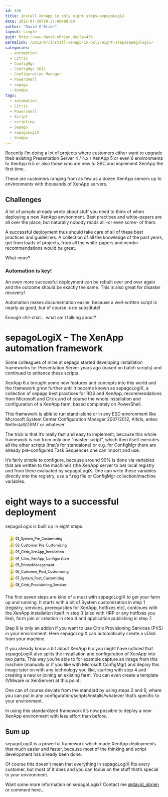 ```yaml
---
id: 436
title: Install XenApp in only eight steps–sepagoLogiX
date: 2012-07-29T20:27:00+00:00
author: "David O'Brien"
layout: single
guid: http://www.david-obrien.de/?p=436
permalink: /2012/07/install-xenapp-in-only-eight-stepssepagologix/
categories:
  - automation
  - Citrix
  - ConfigMgr
  - ConfigMgr 2012
  - Configuration Manager
  - PowerShell
  - sepago
  - XenApp
tags:
  - automation
  - Citrix
  - Powershell
  - Script
  - scripting
  - Sepago
  - sepagoLogiX
  - XenApp
---
```

Recently I’m doing a lot of projects where customers either want to upgrade their existing Presentation Server 4 / 4.x / XenApp 5 or even 6 environments to XenApp 6.5 or also those who are new to SBC and implement XenApp the first time.

These are customers ranging from as few as a dozen XenApp servers up to environments with thousands of XenApp servers.

## Challenges

A lot of people already wrote about stuff you need to think of when deploying a new XenApp environment. Best practices and white-papers are all over the place, but naturally nobody reads all –or even some- of them.

A successful deployment thus should take care of all of these best practices and guidelines. A collection of all the knowledge of the past years, got from loads of projects, from all the white-papers and vendor recommendations would be great.

What more?

### Automation is key!

An even more successful deployment can be rebuilt over and over again and the outcome should be exactly the same. This is also great for disaster recovery!

Automation makes documentation easier, because a well-written script is nearly as good, but of course is no substitute!

Enough chit-chat… what am I talking about?

# sepagoLogiX – The XenApp automation framework

Some colleagues of mine at sepago started developing installation frameworks for Presentation Server years ago (based on batch scripts) and continued to enhance these scripts.

XenApp 6.x brought some new features and concepts into this world and the framework grew further until it became known as sepagoLogiX, a collection of sepago best practices for RDS and XenApp, recommendations from Microsoft and Citrix and of course the whole installation and configuration of a XenApp farm, based completely on PowerShell.

This framework is able to run stand-alone or in any ESD environment like Microsoft System Center Configuration Manager 2007/2012, Altiris, enteo NetInstall/DSM7 or whatever.

The trick is that it’s really fast and easy to implement, because this whole framework is run from only one “master-script”, which then itself executes all the other scripts (that’s for standalone) or e.g. for ConfigMgr there are already pre-configured Task Sequences one can import and use.

It’s fairly simple to configure, because around 90% is done via variables that are written to the machine’s (the XenApp server to be) local registry and from there evaluated by sepagoLogiX. One can write these variables directly into the registry, use a *.reg file or ConfigMgr collection/machine variables.

# eight ways to a successful deployment

sepagoLogix is built up in eight steps.

![folders](/media/2012/08/folders.jpg "folders")

The first seven steps are kind of a must with sepagoLogiX to get your farm up and running. It starts with a bit of System customization in step 1 (registry, services, prerequisites for XenApp, hotfixes etc), continues with the XenApp installation itself in step 3 (also with HRP or any hotfixes you like), farm join or creation in step 4 and application publishing in step 7.

Step 8 is only an addon if you want to use Citrix Provisioning Services (PVS) in your environment. Here sepagoLogiX can automatically create a vDisk from your machine.

If you already know a bit about XenApp 6.x you might have noticed that sepagoLogiX also splits the installation and configuration of XenApp into two parts. This way you’re able to for example capture an image from this machine (manually or if you like with Microsoft ConfigMgr) and deploy this image later on with any technology you like, starting with step 4 and creating a new or joining an existing farm. You can even create a template (VMware or XenServer) at this point.

One can of course deviate from the standard by using steps 2 and 6, where you can put in any configuration/scripts/installs/whatever that’s specific to your environment.

In using this standardized framework it’s now possible to deploy a new XenApp environment with less effort than before.

## Sum up

sepagoLogiX is a powerful framework which made XenApp deployments that much easier and faster, because most of the thinking and script development has already been done.

Of course this doesn’t mean that everything in sepagoLogiX fits every customer, but most of it does and you can focus on the stuff that’s special to your environment.

Want some more information on sepagoLogix? Contact me [@david_obrien](https://twitter.com/david_obrien) or comment here…
